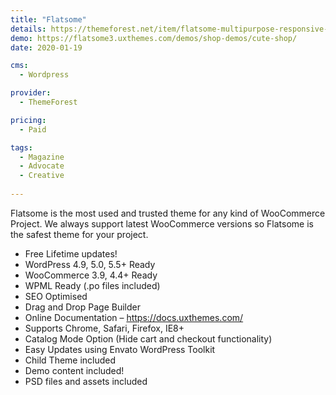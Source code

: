 ```yaml
---
title: "Flatsome"
details: https://themeforest.net/item/flatsome-multipurpose-responsive-woocommerce-theme/5484319
demo: https://flatsome3.uxthemes.com/demos/shop-demos/cute-shop/
date: 2020-01-19

cms: 
  - Wordpress

provider: 
  - ThemeForest

pricing:
  - Paid

tags:
  - Magazine
  - Advocate
  - Creative
  
---
```


Flatsome is the most used and trusted theme for any kind of WooCommerce Project. We always support latest WooCommerce versions so Flatsome is the safest theme for your project. 


- Free Lifetime updates!
- WordPress 4.9, 5.0, 5.5+ Ready
- WooCommerce 3.9, 4.4+ Ready
- WPML Ready (.po files included)
- SEO Optimised
- Drag and Drop Page Builder
- Online Documentation – https://docs.uxthemes.com/
- Supports Chrome, Safari, Firefox, IE8+
- Catalog Mode Option (Hide cart and checkout functionality)
- Easy Updates using Envato WordPress Toolkit
- Child Theme included
- Demo content included!
- PSD files and assets included
